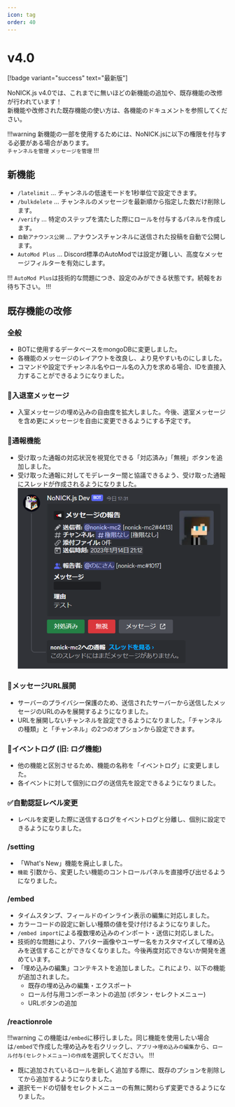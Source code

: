 ```yaml
---
icon: tag
order: 40
---
```

# v4.0
[!badge variant="success" text="最新版"]

NoNICK.js v4.0では、これまでに無いほどの新機能の追加や、既存機能の改修が行われています！  
新機能や改修された既存機能の使い方は、各機能のドキュメントを参照してください。

!!!warning
新機能の一部を使用するためには、NoNICK.jsに以下の権限を付与する必要がある場合があります。  
`チャンネルを管理` `メッセージを管理`
!!!

## 新機能
* `/latelimit` ... チャンネルの低速モードを1秒単位で設定できます。
* `/bulkdelete` ... チャンネルのメッセージを最新順から指定した数だけ削除します。
* `/verify` ... 特定のステップを満たした際にロールを付与するパネルを作成します。
* `自動アナウンス公開` ... アナウンスチャンネルに送信された投稿を自動で公開します。
* `AutoMod Plus` ... Discord標準のAutoModでは設定が難しい、高度なメッセージフィルターを有効にします。

!!!
`AutoMod Plus`は技術的な問題につき、設定のみができる状態です。続報をお待ち下さい。
!!!

## 既存機能の改修

### 全般
* BOTに使用するデータベースをmongoDBに変更しました。
* 各機能のメッセージのレイアウトを改良し、より見やすいものにしました。
* コマンドや設定でチャンネル名やロール名の入力を求める場合、IDを直接入力することができるようになりました。

### 🚪入退室メッセージ
* 入室メッセージの埋め込みの自由度を拡大しました。今後、退室メッセージを含め更にメッセージを自由に変更できるようにする予定です。

### 💬通報機能
* 受け取った通報の対応状況を視覚化できる「対応済み」「無視」ボタンを追加しました。
* 受け取った通報に対してモデレーター間と協議できるよう、受け取った通報にスレッドが作成されるようになりました。
![](/static/features/report_5.png)

### 🔗メッセージURL展開
* サーバーのプライバシー保護のため、送信されたサーバーから送信したメッセージのURLのみを展開するようになりました。
* URLを展開しないチャンネルを設定できるようになりました。「チャンネルの種類」と「チャンネル」の2つのオプションから設定できます。

### 📃イベントログ (旧: ログ機能)
* 他の機能と区別させるため、機能の名称を「イベントログ」に変更しました。
* 各イベントに対して個別にログの送信先を設定できるようになりました。

### ✅自動認証レベル変更
* レベルを変更した際に送信するログをイベントログと分離し、個別に設定できるようになりました。

### /setting
* 「What's New」機能を廃止しました。
* `機能` 引数から、変更したい機能のコントロールパネルを直接呼び出せるようになりました。

### /embed
* タイムスタンプ、フィールドのインライン表示の編集に対応しました。
* カラーコードの設定に新しい種類の値を受け付けるようになりました。
* `/embed import`による複数埋め込みのインポート・送信に対応しました。
* 技術的な問題により、アバター画像やユーザー名をカスタマイズして埋め込みを送信することができなくなりました。今後再度対応できないか開発を進めています。
* 「埋め込みの編集」コンテキストを追加しました。これにより、以下の機能が追加されました。
  * 既存の埋め込みの編集・エクスポート
  * ロール付与用コンポーネントの追加 (ボタン・セレクトメニュー)
  * URLボタンの追加

### /reactionrole
!!!warning
この機能は`/embed`に移行しました。同じ機能を使用したい場合は`/embed`で作成した埋め込みを右クリックし、`アプリ`→`埋め込みの編集`から、`ロール付与(セレクトメニュー)の作成`を選択してください。
!!!
* 既に追加されているロールを新しく追加する際に、既存のプションを削除してから追加するようになりました。
* 選択モードの切替をセレクトメニューの有無に関わらず変更できるようになりました。